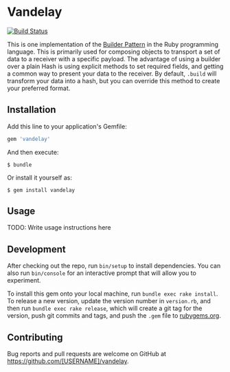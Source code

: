# Vandelay

[![Build Status](https://travis-ci.org/djds23/Vandelay.svg?branch=master)](https://travis-ci.org/djds23/Vandelay)

This is one implementation of the [Builder Pattern](https://en.wikipedia.org/wiki/Builder_pattern) in the Ruby programming language. This is primarily used for composing objects to transport a set of data to a receiver with a specific payload. The advantage of using a builder over a plain Hash is using explicit methods to set required fields, and getting a common way to present your data to the receiver. By default, `.build` will transform your data into a hash, but you can override this method to create your preferred format.

## Installation

Add this line to your application's Gemfile:

```ruby
gem 'vandelay'
```

And then execute:

    $ bundle

Or install it yourself as:

    $ gem install vandelay

## Usage

TODO: Write usage instructions here

## Development

After checking out the repo, run `bin/setup` to install dependencies. You can also run `bin/console` for an interactive prompt that will allow you to experiment.

To install this gem onto your local machine, run `bundle exec rake install`. To release a new version, update the version number in `version.rb`, and then run `bundle exec rake release`, which will create a git tag for the version, push git commits and tags, and push the `.gem` file to [rubygems.org](https://rubygems.org).

## Contributing

Bug reports and pull requests are welcome on GitHub at https://github.com/[USERNAME]/vandelay.

